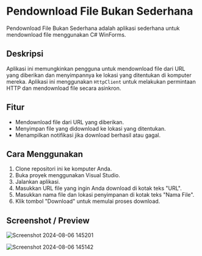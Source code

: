 # Pendownload File Bukan Sederhana

Pendownload File Bukan Sederhana adalah aplikasi sederhana untuk mendownload file menggunakan C# WinForms.

## Deskripsi

Aplikasi ini memungkinkan pengguna untuk mendownload file dari URL yang diberikan dan menyimpannya ke lokasi yang ditentukan di komputer mereka. Aplikasi ini menggunakan `HttpClient` untuk melakukan permintaan HTTP dan mendownload file secara asinkron.

## Fitur

- Mendownload file dari URL yang diberikan.
- Menyimpan file yang didownload ke lokasi yang ditentukan.
- Menampilkan notifikasi jika download berhasil atau gagal.

## Cara Menggunakan

1. Clone repositori ini ke komputer Anda.
2. Buka proyek menggunakan Visual Studio.
3. Jalankan aplikasi.
4. Masukkan URL file yang ingin Anda download di kotak teks "URL".
5. Masukkan nama file dan lokasi penyimpanan di kotak teks "Nama File".
6. Klik tombol "Download" untuk memulai proses download.

## Screenshot / Preview

![Screenshot 2024-08-06 145201](https://github.com/user-attachments/assets/272d0dd4-c303-451e-a949-e70c823b344d)

![Screenshot 2024-08-06 145142](https://github.com/user-attachments/assets/d49be8c5-5bb8-4e59-9f45-52c7750b184b)
